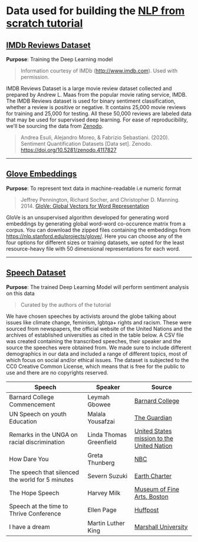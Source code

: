 # Data used for building the [NLP from scratch tutorial](https://github.com/Dbhasin1/numpy-tutorials/blob/ethics-tutorial/content/tutorial-nlp-from-scratch.md)

## [IMDb Reviews Dataset](https://github.com/Dbhasin1/numpy-tutorials/blob/ethics-tutorial/content/tutorial-nlp-from-scratch/IMDB%20Dataset.csv)

**Purpose**: Training the Deep Learning model

> Information courtesy of
IMDb
(http://www.imdb.com).
Used with permission.

IMDB Reviews Dataset is a large movie review dataset collected and prepared by
Andrew L. Maas from the popular movie rating service, IMDB. The IMDB Reviews
dataset is used for binary sentiment classification, whether a review is
positive or negative. It contains 25,000 movie reviews for training and 25,000
for testing. All these 50,000 reviews are labeled data that may be used for
supervised deep learning. For ease of reproducibility, we'll be sourcing the
data from [Zenodo](https://zenodo.org/record/4117827#.YVQZ_EZBy3Ihttps://zenodo.org/record/4117827#.YVQZ_EZBy3I).

> Andrea Esuli, Alejandro Moreo, & Fabrizio Sebastiani. (2020). Sentiment 
Quantification Datasets [Data set]. Zenodo.
https://doi.org/10.5281/zenodo.4117827

---

## [Glove Embeddings](https://github.com/Dbhasin1/numpy-tutorials/blob/ethics-tutorial/content/tutorial-nlp-from-scratch/glove.6B.50d.txt)

**Purpose**: To represent text data in machine-readable i.e numeric format
> Jeffrey Pennington, Richard Socher, and Christopher D. Manning. 2014.
[GloVe: Global Vectors for Word Representation](https://nlp.stanford.edu/pubs/glove.pdf)

GloVe is an unsupervised algorithm developed for generating word embeddings by
generating global word-word co-occurence matrix from a corpus. You can download
the zipped files containing the embeddings from
https://nlp.stanford.edu/projects/glove/. 
Here you can choose any of the four options for different sizes or training
datasets, we opted for the least resource-heavy file with 50 dimensional
representations for each word. 

---

## [Speech Dataset](https://github.com/Dbhasin1/numpy-tutorials/blob/ethics-tutorial/content/tutorial-nlp-from-scratch/speeches.csv)

**Purpose**: The trained Deep Learning Model will perform sentiment analysis on
this data 
> Curated by the authors of the tutorial 

We have chosen speeches by activists around the globe talking about issues like
climate change, feminism, lgbtqa+ rights and racism. These were sourced from
newspapers, the official website of the United Nations and the archives of
established universities as cited in the table below. A CSV file was created
containing the transcribed speeches, their speaker and the source the speeches
were obtained from. 
We made sure to include different demographics in our data and included a range
of different topics, most of which focus on social and/or ethical issues. The
dataset is subjected to the CC0 Creative Common License, which means that is
free for the public to use and there are no copyrights reserved.

| Speech                                           | Speaker                 | Source                                                     |
|--------------------------------------------------|-------------------------|------------------------------------------------------------|
| Barnard College Commencement                     | Leymah Gbowee           | [Barnard College](https://barnard.edu/news/transcript-speech-nobel-peace-prize-winner-leymah-gbowee)                         |
| UN Speech on youth Education                     | Malala Yousafzai        | [The Guardian](https://www.theguardian.com/commentisfree/2013/jul/12/malala-yousafzai-united-nations-education-speech-text)                                              |
| Remarks in the UNGA on racial discrimination     | Linda Thomas Greenfield | [United States mission to the United Nation](https://usun.usmission.gov/remarks-by-ambassador-linda-thomas-greenfield-at-a-un-general-assembly-commemorative-meeting-for-intl-day-for-the-elimination-of-racial-discrimination/)                 |
| How Dare You                                     | Greta Thunberg          | [NBC](https://www.nbcnews.com/news/world/read-greta-thunberg-s-full-speech-united-nations-climate-action-n1057861)                                   |
| The speech that silenced the world for 5 minutes | Severn Suzuki           | [Earth Charter](https://earthcharter.org/new-voices-after-26-years-of-the-girl-who-silenced-the-world-for-5-minutes/)                                             |
| The Hope Speech                                  | Harvey Milk             | [Museum of Fine Arts, Boston](https://www.mfa.org/exhibitions/amalia-pica/transcript-harvey-milks-the-hope-speech)                 |
| Speech at the time to Thrive Conference          | Ellen Page              | [Huffpost](https://www.huffpost.com/entry/time-to-thrive_b_4794251)                                                  |
| I have a dream                                   | Martin Luther King      | [Marshall University](https://www.marshall.edu/onemarshallu/i-have-a-dream/)                    |
